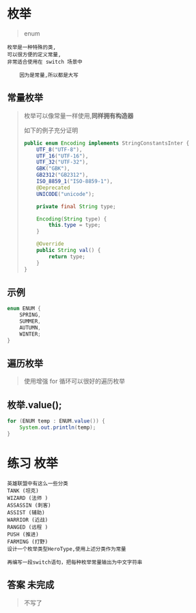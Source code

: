 # 枚举
> enum

```text
枚举是一种特殊的类,
可以很方便的定义常量,
非常适合使用在 switch 场景中

    因为是常量,所以都是大写
```

## 常量枚举

>   枚举可以像常量一样使用,**同样拥有构造器**
>
>   如下的例子充分证明
>
>   ```java
>   public enum Encoding implements StringConstantsInter {
>       UTF_8("UTF-8"),
>       UTF_16("UTF-16"),
>       UTF_32("UTF-32"),
>       GBK("GBK"),
>       GB2312("GB2312"),
>       ISO_8859_1("ISO-8859-1"),
>       @Deprecated
>       UNICODE("unicode");
>   
>       private final String type;
>   
>       Encoding(String type) {
>           this.type = type;
>       }
>   
>       @Override
>       public String val() {
>           return type;
>       }
>   }
>   ```
>
>   

## 示例

```java
enum ENUM {
    SPRING,
    SUMMER,
    AUTUMN,
    WINTER;
}
```

## 遍历枚举
> 使用增强 for 循环可以很好的遍历枚举

## 枚举.value();
```java
for (ENUM temp : ENUM.value()) {
    System.out.println(temp);
}
```

# 练习 枚举

```text
英雄联盟中有这么一些分类
TANK (坦克)
WIZARD (法师 )
ASSASSIN (刺客)
ASSIST (辅助)
WARRIOR (近战)
RANGED (远程 )
PUSH (推进)
FARMING (打野)
设计一个枚举类型HeroType,使用上述分类作为常量

再编写一段switch语句，把每种枚举常量输出为中文字符串 
```

## 答案 未完成
> 不写了